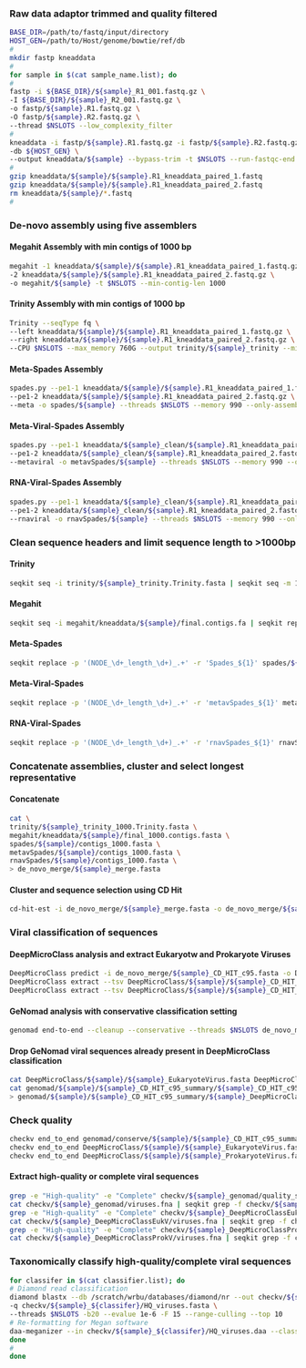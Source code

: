 ### Raw data adaptor trimmed and quality filtered 
```sh
BASE_DIR=/path/to/fastq/input/directory
HOST_GEN=/path/to/Host/genome/bowtie/ref/db
#
mkdir fastp kneaddata
#
for sample in $(cat sample_name.list); do
#
fastp -i ${BASE_DIR}/${sample}_R1_001.fastq.gz \
-I ${BASE_DIR}/${sample}_R2_001.fastq.gz \
-o fastp/${sample}.R1.fastq.gz \
-O fastp/${sample}.R2.fastq.gz \
--thread $NSLOTS --low_complexity_filter
#
kneaddata -i fastp/${sample}.R1.fastq.gz -i fastp/${sample}.R2.fastq.gz \
-db ${HOST_GEN} \
--output kneaddata/${sample} --bypass-trim -t $NSLOTS --run-fastqc-end
#
gzip kneaddata/${sample}/${sample}.R1_kneaddata_paired_1.fastq
gzip kneaddata/${sample}/${sample}.R1_kneaddata_paired_2.fastq
rm kneaddata/${sample}/*.fastq
#
```

### De-novo assembly using five assemblers
#### Megahit Assembly with min contigs of 1000 bp
```sh
megahit -1 kneaddata/${sample}/${sample}.R1_kneaddata_paired_1.fastq.gz \
-2 kneaddata/${sample}/${sample}.R1_kneaddata_paired_2.fastq.gz \
-o megahit/${sample} -t $NSLOTS --min-contig-len 1000
```
#### Trinity Assembly with min contigs of 1000 bp
```sh
Trinity --seqType fq \
--left kneaddata/${sample}/${sample}.R1_kneaddata_paired_1.fastq.gz \
--right kneaddata/${sample}/${sample}.R1_kneaddata_paired_2.fastq.gz \
--CPU $NSLOTS --max_memory 760G --output trinity/${sample}_trinity --min_contig_length 1000
```
#### Meta-Spades Assembly
```sh
spades.py --pe1-1 kneaddata/${sample}/${sample}.R1_kneaddata_paired_1.fastq.gz \
--pe1-2 kneaddata/${sample}/${sample}.R1_kneaddata_paired_2.fastq.gz \
--meta -o spades/${sample} --threads $NSLOTS --memory 990 --only-assembler
```
#### Meta-Viral-Spades Assembly
```sh
spades.py --pe1-1 kneaddata/${sample}_clean/${sample}.R1_kneaddata_paired_1.fastq.gz \
--pe1-2 kneaddata/${sample}_clean/${sample}.R1_kneaddata_paired_2.fastq.gz \
--metaviral -o metavSpades/${sample} --threads $NSLOTS --memory 990 --only-assembler
```
#### RNA-Viral-Spades Assembly
```sh
spades.py --pe1-1 kneaddata/${sample}_clean/${sample}.R1_kneaddata_paired_1.fastq.gz \
--pe1-2 kneaddata/${sample}_clean/${sample}.R1_kneaddata_paired_2.fastq.gz \
--rnaviral -o rnavSpades/${sample} --threads $NSLOTS --memory 990 --only-assembler
```
### Clean sequence headers and limit sequence length to >1000bp
#### Trinity
```sh
seqkit seq -i trinity/${sample}_trinity.Trinity.fasta | seqkit seq -m 1000 > trinity/${sample}_trinity_1000.Trinity.fasta
```
#### Megahit
```sh
seqkit seq -i megahit/kneaddata/${sample}/final.contigs.fa | seqkit replace -p '(.+)' -r 'megahit_${1}' | seqkit seq -m 1000 > megahit/kneaddata/${sample}/final_1000.contigs.fasta
```
#### Meta-Spades
```sh
seqkit replace -p '(NODE_\d+_length_\d+)_.+' -r 'Spades_${1}' spades/${sample}/contigs.fasta | seqkit seq -m 1000 > spades/${sample}/contigs_1000.fasta
```
#### Meta-Viral-Spades
```sh
seqkit replace -p '(NODE_\d+_length_\d+)_.+' -r 'metavSpades_${1}' metavSpades/${sample}/contigs.fasta | seqkit seq -m 1000 > metavSpades/${sample}/contigs_1000.fasta
```
#### RNA-Viral-Spades
```sh
seqkit replace -p '(NODE_\d+_length_\d+)_.+' -r 'rnavSpades_${1}' rnavSpades/${sample}/contigs.fasta | seqkit seq -m 1000 > rnavSpades/${sample}/contigs_1000.fasta
```
### Concatenate assemblies, cluster and select longest representative
#### Concatenate
```sh
cat \
trinity/${sample}_trinity_1000.Trinity.fasta \
megahit/kneaddata/${sample}/final_1000.contigs.fasta \
spades/${sample}/contigs_1000.fasta \
metavSpades/${sample}/contigs_1000.fasta \
rnavSpades/${sample}/contigs_1000.fasta \
> de_novo_merge/${sample}_merge.fasta
```
#### Cluster and sequence selection using CD Hit
```sh
cd-hit-est -i de_novo_merge/${sample}_merge.fasta -o de_novo_merge/${sample}_CD_HIT_c95.fasta -c 0.95 -n 10 -d 0 -M 0 -T $NSLOTS
```
### Viral classification of sequences
#### DeepMicroClass analysis and extract Eukaryotw and Prokaryote Viruses
```sh
DeepMicroClass predict -i de_novo_merge/${sample}_CD_HIT_c95.fasta -o DeepMicroClass/${sample}
DeepMicroClass extract --tsv DeepMicroClass/${sample}/${sample}_CD_HIT_c95.fasta_pred_one-hot_hybrid.tsv --fasta de_novo_merge/${sample}_CD_HIT_c95.fasta  --class EukaryoteVirus --output DeepMicroClass/${sample}/${sample}_EukaryoteVirus.fasta
DeepMicroClass extract --tsv DeepMicroClass/${sample}/${sample}_CD_HIT_c95.fasta_pred_one-hot_hybrid.tsv --fasta de_novo_merge/${sample}_CD_HIT_c95.fasta  --class ProkaryoteVirus --output DeepMicroClass/${sample}/${sample}_ProkaryoteVirus.fasta
```
#### GeNomad analysis with conservative classification setting
```sh
genomad end-to-end --cleanup --conservative --threads $NSLOTS de_novo_merge/${sample}_CD_HIT_c95.fasta genomad/${sample} /scratch/wrbu/databases/genomad_db
```
#### Drop GeNomad viral sequences already present in DeepMicroClass classification
```sh
cat DeepMicroClass/${sample}/${sample}_EukaryoteVirus.fasta DeepMicroClass/${sample}/${sample}_ProkaryoteVirus.fasta | seqkit seq -n -i > DeepMicroClass/${sample}/${sample}_DeepMicroClass_Virus.ID
cat genomad/${sample}/${sample}_CD_HIT_c95_summary/${sample}_CD_HIT_c95_virus.fna | seqkit grep -f DeepMicroClass/${sample}/${sample}_DeepMicroClass_Virus.ID --invert-match \
> genomad/${sample}/${sample}_CD_HIT_c95_summary/${sample}_DeepMicroClass_rem.fasta
```
### Check quality
```sh
checkv end_to_end genomad/conserve/${sample}/${sample}_CD_HIT_c95_summary/${sample}_DeepMicroClass_rem.fasta checkv/${sample}_genomad -d /scratch/wrbu/databases/checkv/checkv-db-v1.5 -t $NSLOTS
checkv end_to_end DeepMicroClass/${sample}/${sample}_EukaryoteVirus.fasta checkv/${sample}_DeepMicroClassEukV -d /scratch/wrbu/databases/checkv/checkv-db-v1.5 -t $NSLOTS
checkv end_to_end DeepMicroClass/${sample}/${sample}_ProkaryoteVirus.fasta checkv/${sample}_DeepMicroClassProkV -d /scratch/wrbu/databases/checkv/checkv-db-v1.5 -t $NSLOTS
```
#### Extract high-quality or complete viral sequences
```sh
grep -e "High-quality" -e "Complete" checkv/${sample}_genomad/quality_summary.tsv | awk '{print $1}' > checkv/${sample}_genomad/HQ_viruses.ID
cat checkv/${sample}_genomad/viruses.fna | seqkit grep -f checkv/${sample}_genomad/HQ_viruses.ID > checkv/${sample}_genomad/HQ_viruses.fasta
grep -e "High-quality" -e "Complete" checkv/${sample}_DeepMicroClassEukV/quality_summary.tsv | awk '{print $1}' > checkv/${sample}_DeepMicroClassEukV/HQ_viruses.ID
cat checkv/${sample}_DeepMicroClassEukV/viruses.fna | seqkit grep -f checkv/${sample}_DeepMicroClassEukV/HQ_viruses.ID > checkv/${sample}_DeepMicroClassEukV/HQ_viruses.fasta
grep -e "High-quality" -e "Complete" checkv/${sample}_DeepMicroClassProkV/quality_summary.tsv | awk '{print $1}' > checkv/${sample}_DeepMicroClassProkV/HQ_viruses.ID
cat checkv/${sample}_DeepMicroClassProkV/viruses.fna | seqkit grep -f checkv/${sample}_DeepMicroClassProkV/HQ_viruses.ID > checkv/${sample}_DeepMicroClassProkV/HQ_viruses.fasta
```




### Taxonomically classify high-quality/complete viral sequences
```sh
for classifer in $(cat classifier.list); do
# Diamond read classification
diamond blastx --db /scratch/wrbu/databases/diamond/nr --out checkv/${sample}_${classifer}/HQ_viruses --outfmt 100 \
-q checkv/${sample}_${classifer}/HQ_viruses.fasta \
--threads $NSLOTS -b20 --evalue 1e-6 -F 15 --range-culling --top 10
# Re-formatting for Megan software
daa-meganizer --in checkv/${sample}_${classifer}/HQ_viruses.daa --classify --mapDB /scratch/wrbu/databases/megan/megan-map-Feb2022.db --threads $NSLOTS --minSupport 1 --minPercentIdentity 40 --maxExpected 1.0E-6 --lcaAlgorithm longReads --lcaCoveragePercent 51 --longReads --readAssignmentMode readCount --propertiesFile /home/bourkeb/megan/MEGAN.vmoptions --only none 
done
#
done
```
